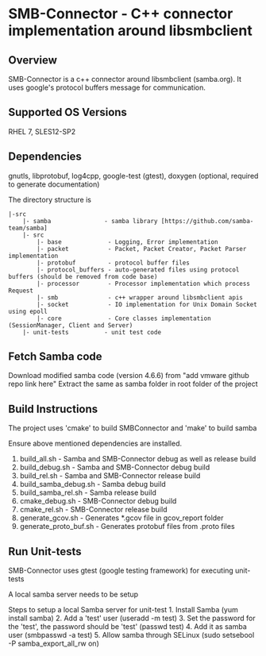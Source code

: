
SMB-Connector - C++ connector implementation around libsmbclient
=============================================

Overview
---------

SMB-Connector is a c++ connector around libsmbclient (samba.org).
It uses google's protocol buffers message for communication.

Supported OS Versions
----------------------
RHEL 7, SLES12-SP2


Dependencies
---------------------
gnutls, libprotobuf, log4cpp, google-test (gtest), doxygen (optional, required to generate documentation)

The directory structure is
```
|-src
    |- samba               - samba library [https://github.com/samba-team/samba]
    |- src
        |- base             - Logging, Error implementation
        |- packet           - Packet, Packet Creator, Packet Parser implementation
        |- protobuf         - protocol buffer files
        |- protocol_buffers - auto-generated files using protocol buffers (should be removed from code base)
        |- processor        - Processor implementation which process Request
        |- smb              - c++ wrapper around libsmbclient apis
        |- socket           - IO implementation for Unix Domain Socket using epoll
        |- core             - Core classes implementation (SessionManager, Client and Server)
    |- unit-tests          - unit test code
```

Fetch Samba code
----------------
Download modified samba code (version 4.6.6) from "add vmware github repo link here"
Extract the same as samba folder in root folder of the project

Build Instructions
--------------------

The project uses 'cmake' to build SMBConnector and 'make' to build samba

Ensure above mentioned dependencies are installed.

1. build_all.sh             - Samba and SMB-Connector debug as well as release build
2. build_debug.sh           - Samba and SMB-Connector debug build
3. build_rel.sh             - Samba and SMB-Connector release build
4. build_samba_debug.sh     - Samba debug build
5. build_samba_rel.sh       - Samba release build
6. cmake_debug.sh           - SMB-Connector debug build
7. cmake_rel.sh             - SMB-Connector release build
8. generate_gcov.sh         - Generates *.gcov file in gcov_report folder
9. generate_proto_buf.sh    - Generates protobuf files from .proto files


Run Unit-tests
---------------------

SMB-Connector uses gtest (google testing framework) for executing unit-tests

A local samba server needs to be setup

Steps to setup a local Samba server for unit-test
    1. Install Samba (yum install samba)
    2. Add a 'test' user (useradd -m test)
    3. Set the password for the 'test', the password should be 'test' (passwd test)
    4. Add it as samba user (smbpasswd -a test)
    5. Allow samba through SELinux (sudo setsebool -P samba_export_all_rw on)
